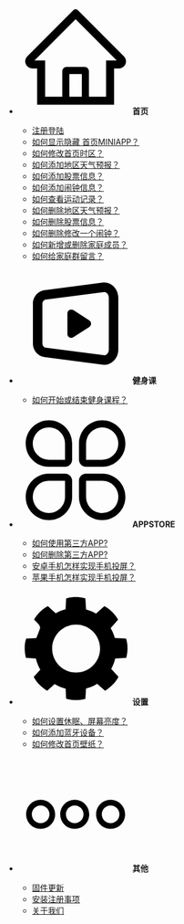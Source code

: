 
- **<svg t="1670382115275" class="icon" viewBox="0 0 1024 1024" version="1.1" xmlns="http://www.w3.org/2000/svg" p-id="4753" width="200" height="200"><path d="M946.5 505L560.1 118.8l-25.9-25.9c-12.3-12.2-32.1-12.2-44.4 0L77.5 505c-12.3 12.3-18.9 28.6-18.8 46 0.4 35.2 29.7 63.3 64.9 63.3h42.5V940h691.8V614.3h43.4c17.1 0 33.2-6.7 45.3-18.8 12.1-12.1 18.7-28.2 18.7-45.3 0-17-6.7-33.1-18.8-45.2zM568 868H456V664h112v204z m217.9-325.7V868H632V640c0-22.1-17.9-40-40-40H432c-22.1 0-40 17.9-40 40v228H238.1V542.3h-96l370-369.7 23.1 23.1L882 542.3h-96.1z" p-id="4754"></path></svg>首页** 
	- [注册登陆](/register_login.md)
	- [如何显示隐藏 首页MINIAPP？](/show_miniapp.md)
	- [如何修改首页时区？](/timezone.md)
	- [如何添加地区天气预报？](/add_weather.md)
	- [如何添加股票信息？](/add_shares.md)
	- [如何添加闹钟信息？](/add_clock.md)
	- [如何查看运动记录？](/motion_record.md)
	- [如何删除地区天气预报？](/del_weather.md)
	- [如何删除股票信息？](/del_stock.md)
	- [如何删除修改一个闹钟？](/del_clock.md)
	- [如何新增或删除家庭成员？](/family.md)
	- [如何给家庭群留言？](/message.md)	

- **<svg t="1670394362125" class="icon" viewBox="0 0 1024 1024" version="1.1" xmlns="http://www.w3.org/2000/svg" p-id="6976" width="200" height="200"><path d="M768 856.746667c-1.706667 0-3.84 0-5.546667-0.426667L232.533333 787.2C174.08 780.8 128 727.466667 128 666.026667V308.48c0-61.44 46.08-114.773333 104.96-121.6l529.493333-69.12c1.706667-0.426667 3.84-0.426667 5.546667-0.426667 70.4 0 128 61.013333 128 136.106667v466.773333c0 75.52-57.6 136.533333-128 136.533334z m2.133333-653.653334L243.626667 271.786667c-16.64 2.133333-30.293333 18.773333-30.293334 36.693333v357.12c0 17.92 13.653333 34.986667 29.44 36.693333l527.36 68.693334c22.613333-1.28 40.533333-23.466667 40.533334-50.773334V253.866667c0-26.88-17.92-49.066667-40.533334-50.773334z" p-id="6977"></path><path d="M633.6 456.96l-142.506667-91.733333a35.242667 35.242667 0 0 0-52.906666 30.293333v183.893333c0 26.88 29.44 43.946667 52.906666 30.293334l142.506667-91.733334c23.466667-13.653333 23.466667-47.786667 0-61.013333z" p-id="6978"></path></svg>健身课**
	- [如何开始或结束健身课程？](/start_course.md)

- **<svg t="1670394391641" class="icon" viewBox="0 0 1024 1024" version="1.1" xmlns="http://www.w3.org/2000/svg" p-id="8077" width="200" height="200"><path d="M271.958852 64.00158c-115.276539 0-208.874831 93.670541-208.874831 208.950693C63.084021 388.337184 156.628127 481.899353 272.016651 481.899353h144.894925c35.347715 0 63.918494-28.762239 63.918495-64.106342V272.894474c-0.01445-115.36685-93.500757-208.892893-208.871219-208.892894zM416.875452 417.793011v0.025288a0.932009 0.932009 0 0 1 0.043349 0.144497H272.016651a145.241719 145.241719 0 1 1 144.858801-145.06471v144.894925zM416.897127 542.227083H272.016651c-115.370462 0-208.896506 93.515206-208.896506 208.885668 0 115.276539 93.562168 208.892893 208.856769 208.892893 115.370462 0 208.856769-93.529656 208.856769-208.900118v-144.894925c-0.018062-35.351327-28.592454-63.983518-63.936556-63.983518z m-0.021675 208.874831a144.721528 144.721528 0 0 1-88.483079 133.504905C310.564987 892.145979 291.59607 895.884854 272.016651 895.884854c-19.564969 0-38.519436-3.738874-56.354047-11.28526A144.880476 144.880476 0 0 1 272.016651 606.167252h144.920212a0.093923 0.093923 0 0 0-0.043349 0v144.920212zM751.101914 542.227083h-144.894925A63.965456 63.965456 0 0 0 542.227083 606.206989v144.894925c0 115.370462 93.515206 208.896506 208.885668 208.896506 115.276539 0 208.892893-93.60913 208.892893-208.885669-0.003612-115.370462-93.533269-208.885668-208.90373-208.885668zM884.686293 807.448736a144.927437 144.927437 0 0 1-278.519041-56.354047V606.167252h144.920212A144.996074 144.996074 0 0 1 884.686293 807.448736zM606.206989 481.899353h144.894925c115.370462 0 208.896506-93.562168 208.896506-208.950693 0-115.276539-93.60913-208.921793-208.885669-208.921792-115.370462 0-208.885668 93.497144-208.885668 208.867606v144.894925c0 35.347715 28.632191 64.109954 63.979906 64.109954z m-0.039737-209.004879A144.949112 144.949112 0 1 1 751.101914 417.959184H606.167252a0.520191 0.520191 0 0 1 0-0.144498V272.894474z" fill="" p-id="8078"></path></svg>APPSTORE**
	- [如何使用第三方APP?](/open_app.md)
	- [如何删除第三方APP?](/del_app.md)
	- [安卓手机怎样实现手机投屏？](/android_projection.md)
	- [苹果手机怎样实现手机投屏？](/ios_projection.md)

- **<svg t="1670394413641" class="icon" viewBox="0 0 1024 1024" version="1.1" xmlns="http://www.w3.org/2000/svg" p-id="9013" width="200" height="200"><path d="M967.882752 603.308032c26.207232-104.832-2.62144-173.251584-2.62144-173.251584l-100.272128-4.922368c-8.786944-31.470592-21.655552-61.147136-38.00576-88.600576l67.64544-76.797952c-55.595008-92.654592-124.363776-120.651776-124.363776-120.651776l-74.48064 67.513344c-27.746304-16.140288-57.759744-28.643328-89.506816-37.108736l-6.390784-100.893696c-104.827904-26.211328-173.251584 2.625536-173.251584 2.625536l-4.7616 96.979968c-31.289344 7.86432-61.060096 19.470336-88.580096 34.787328l-70.501376-63.904768c0 0-68.768768 27.997184-124.363776 120.651776 17.671168 20.058112 52.43904 43.088896 54.524928 72.580096 0.514048 7.28064-33.462272 93.239296-34.927616 93.313024l-90.230784 4.427776c0 0-28.828672 68.41856-2.625536 173.251584l89.423872 5.666816c8.444928 35.557376 21.997568 69.04832 39.94112 99.762176l-58.875904 64.949248c0 0 27.997184 68.768768 120.651776 124.363776l67.101696-59.101184c30.400512 18.198528 63.587328 32.063488 98.861056 40.890368l4.36224 88.844288c0 0 68.422656 28.832768 173.251584 2.625536l5.876736-92.72832c35.72224-9.469952 69.250048-24.103936 99.827712-43.199488l71.151616 62.669824c92.658688-55.590912 120.655872-124.363776 120.655872-124.363776l-64.81408-71.501824c15.968256-28.69248 27.952128-59.809792 35.791872-92.572672L967.882752 603.308032zM516.528128 735.343616c-118.956032 0-215.389184-96.433152-215.389184-215.39328 0-118.956032 96.433152-215.389184 215.389184-215.389184s215.39328 96.433152 215.39328 215.389184C731.921408 638.911488 635.48416 735.343616 516.528128 735.343616z" p-id="9014"></path></svg>设置**
	- [如何设置休眠、屏幕亮度？](/sleep.md)
	- [如何添加蓝牙设备？](/bluetooth.md)
	- [如何修改首页壁纸？](/wallpaper.md)

- **<svg t="1670394462754" class="icon" viewBox="0 0 1024 1024" version="1.1" xmlns="http://www.w3.org/2000/svg" p-id="9942" width="200" height="200"><path d="M826.863642 381.784286c-71.958892 0-130.501216 58.542324-130.501216 130.500193s58.542324 130.500193 130.501216 130.500193c71.957869 0 130.500193-58.542324 130.500193-130.500193S898.822534 381.784286 826.863642 381.784286zM826.863642 591.562057c-43.714617 0-79.278601-35.563984-79.278601-79.277578s35.563984-79.277578 79.278601-79.277578c43.713594 0 79.277578 35.563984 79.277578 79.277578S870.577237 591.562057 826.863642 591.562057zM504.12617 381.784286c-71.957869 0-130.500193 58.542324-130.500193 130.500193s58.541301 130.500193 130.500193 130.500193 130.500193-58.542324 130.500193-130.500193S576.084039 381.784286 504.12617 381.784286zM504.12617 591.562057c-43.713594 0-79.276554-35.563984-79.276554-79.277578s35.56296-79.277578 79.276554-79.277578 79.277578 35.563984 79.277578 79.277578S547.838741 591.562057 504.12617 591.562057zM197.53033 381.784286c-71.957869 0-130.500193 58.542324-130.500193 130.500193s58.542324 130.500193 130.500193 130.500193 130.500193-58.542324 130.500193-130.500193S269.489222 381.784286 197.53033 381.784286zM197.53033 591.562057c-43.713594 0-79.277578-35.563984-79.277578-79.277578s35.563984-79.277578 79.277578-79.277578 79.277578 35.563984 79.277578 79.277578S241.243925 591.562057 197.53033 591.562057z" p-id="9943"></path></svg>其他**
	- [固件更新](/update.md)
	- [安装注册事项](/install_tips.md)
	- [关于我们](/about.md)